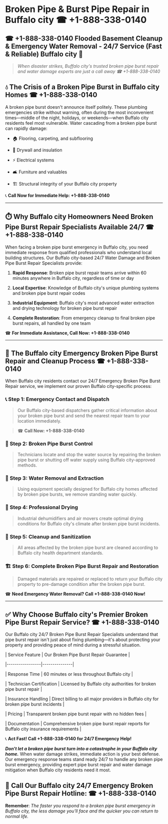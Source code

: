 # Broken Pipe & Burst Pipe Repair in Buffalo city ☎ +1-888-338-0140  
## ☎ +1-888-338-0140 Flooded Basement Cleanup & Emergency Water Removal - 24/7 Service (Fast & Reliable) Buffalo city 🚨  

> *When disaster strikes, Buffalo city's trusted broken pipe burst repair and water damage experts are just a call away ☎ +1-888-338-0140*  

## 💧 The Crisis of a Broken Pipe Burst in Buffalo city Homes ☎ +1-888-338-0140  

A broken pipe burst doesn't announce itself politely. These plumbing emergencies strike without warning, often during the most inconvenient times—middle of the night, holidays, or weekends—when Buffalo city residents feel most vulnerable. Water cascading from a broken pipe burst can rapidly damage:  

* 🏠 Flooring, carpeting, and subflooring  
* 🧱 Drywall and insulation  
* ⚡ Electrical systems  
* 🛋️ Furniture and valuables  
* 🏗️ Structural integrity of your Buffalo city property  

📞 **Call Now for Immediate Help: +1-888-338-0140**  

---  

## ⏱️ Why Buffalo city Homeowners Need Broken Pipe Burst Repair Specialists Available 24/7 ☎ +1-888-338-0140  

When facing a broken pipe burst emergency in Buffalo city, you need immediate response from qualified professionals who understand local building structures. Our Buffalo city-based 24/7 Water Damage and Broken Pipe Burst Repair Specialists provide:  

1. **Rapid Response**: Broken pipe burst repair teams arrive within 60 minutes anywhere in Buffalo city, regardless of time or day  
2. **Local Expertise**: Knowledge of Buffalo city's unique plumbing systems and broken pipe burst repair codes  
3. **Industrial Equipment**: Buffalo city's most advanced water extraction and drying technology for broken pipe burst repair  
4. **Complete Restoration**: From emergency cleanup to final broken pipe burst repairs, all handled by one team  

☎ **For Immediate Assistance, Call Now: +1-888-338-0140**  

---  

## 🔧 The Buffalo city Emergency Broken Pipe Burst Repair and Cleanup Process ☎ +1-888-338-0140  

When Buffalo city residents contact our 24/7 Emergency Broken Pipe Burst Repair service, we implement our proven Buffalo city-specific process:  

### 📞 Step 1: Emergency Contact and Dispatch  
> Our Buffalo city-based dispatchers gather critical information about your broken pipe burst and send the nearest repair team to your location immediately.  
> ☎ **Call Now: +1-888-338-0140**  

### 🚿 Step 2: Broken Pipe Burst Control  
> Technicians locate and stop the water source by repairing the broken pipe burst or shutting off water supply using Buffalo city-approved methods.  

### 🌊 Step 3: Water Removal and Extraction  
> Using equipment specially designed for Buffalo city homes affected by broken pipe bursts, we remove standing water quickly.  

### 💨 Step 4: Professional Drying  
> Industrial dehumidifiers and air movers create optimal drying conditions for Buffalo city's climate after broken pipe burst incidents.  

### 🧼 Step 5: Cleanup and Sanitization  
> All areas affected by the broken pipe burst are cleaned according to Buffalo city health department standards.  

### 🏗️ Step 6: Complete Broken Pipe Burst Repair and Restoration  
> Damaged materials are repaired or replaced to return your Buffalo city property to pre-damage condition after the broken pipe burst.  

☎ **Need Emergency Water Removal? Call +1-888-338-0140 Now!**  

---  

## ✅ Why Choose Buffalo city's Premier Broken Pipe Burst Repair Service? ☎ +1-888-338-0140  

Our Buffalo city 24/7 Broken Pipe Burst Repair Specialists understand that pipe burst repair isn't just about fixing plumbing—it's about protecting your property and providing peace of mind during a stressful situation.  

| Service Feature | Our Broken Pipe Burst Repair Guarantee |  
|-----------------|---------------|  
| Response Time | 60 minutes or less throughout Buffalo city |  
| Technician Certification | Licensed by Buffalo city authorities for broken pipe burst repair |  
| Insurance Handling | Direct billing to all major providers in Buffalo city for broken pipe burst incidents |  
| Pricing | Transparent broken pipe burst repair with no hidden fees |  
| Documentation | Comprehensive broken pipe burst repair reports for Buffalo city insurance requirements |  

📞 **Act Fast! Call +1-888-338-0140 for 24/7 Emergency Help!**  

***Don't let a broken pipe burst turn into a catastrophe in your Buffalo city home.*** When water damage strikes, immediate action is your best defense. Our emergency response teams stand ready 24/7 to handle any broken pipe burst emergency, providing expert pipe burst repair and water damage mitigation when Buffalo city residents need it most.  

## 📱 Call Our Buffalo city 24/7 Emergency Broken Pipe Burst Repair Hotline: ☎ +1-888-338-0140  

**Remember**: *The faster you respond to a broken pipe burst emergency in Buffalo city, the less damage you'll face and the quicker you can return to normal life.*